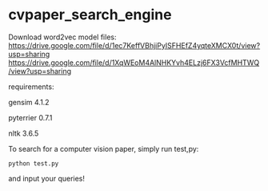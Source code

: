 # cvpaper_search_engine

Download word2vec model files:
https://drive.google.com/file/d/1ec7KeffVBhjiPyISFHEfZ4yqteXMCX0t/view?usp=sharing
https://drive.google.com/file/d/1XqWEoM4AlNHKYvh4ELzj6FX3VcfMHTWQ/view?usp=sharing


requirements:

gensim 4.1.2

pyterrier 0.7.1

nltk 3.6.5



To search for a computer vision paper, simply run test,py:

```
python test.py
```

and input your queries!

